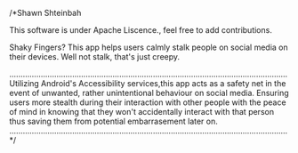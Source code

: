 /*Shawn Shteinbah

This software is under Apache Liscence., feel free to add contributions. 




Shaky Fingers? This app helps users calmly stalk people on social media on their devices. Well not stalk, that's just creepy. 


............................................................................................................................
Utilizing Android's Accessibility services,this app acts as a safety net in the event of unwanted, rather unintentional behaviour on social media. Ensuring users more stealth during their interaction with other people with the peace of mind in knowing that they won't accidentally interact with that person thus saving them from potential embarrasement later on.
............................................................................................................................
*/


